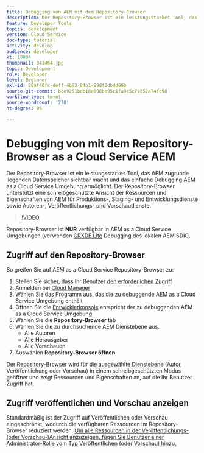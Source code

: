 ```yaml
---
title: Debugging von AEM mit dem Repository-Browser
description: Der Repository-Browser ist ein leistungsstarkes Tool, das AEM zugrunde liegenden Datenspeicher sichtbar macht und das einfache Debugging AEM as a Cloud Service Umgebung ermöglicht.
feature: Developer Tools
topics: development
version: Cloud Service
doc-type: tutorial
activity: develop
audience: developer
kt: 10004
thumbnail: 341464.jpg
topic: Development
role: Developer
level: Beginner
exl-id: 88af40fc-deff-4b92-84b1-88df2dbdd90b
source-git-commit: b3e9251bdb18a008be95c1fa9e5c79252a74fc98
workflow-type: tm+mt
source-wordcount: '270'
ht-degree: 0%

---
```


# Debugging von mit dem Repository-Browser as a Cloud Service AEM

Der Repository-Browser ist ein leistungsstarkes Tool, das AEM zugrunde liegenden Datenspeicher sichtbar macht und das einfache Debugging AEM as a Cloud Service Umgebung ermöglicht. Der Repository-Browser unterstützt eine schreibgeschützte Ansicht der Ressourcen und Eigenschaften von AEM für Produktions-, Staging- und Entwicklungsdienste sowie Autoren-, Veröffentlichungs- und Vorschaudienste.

>[!VIDEO](https://video.tv.adobe.com/v/341464?quality=12&learn=on)

Repository-Browser ist __NUR__ verfügbar in AEM as a Cloud Service Umgebungen (verwenden [CRXDE Lite](../aem-sdk-local-quickstart/other-tools.md#crxde-lite) Debugging des lokalen AEM SDK).

## Zugriff auf den Repository-Browser

So greifen Sie auf AEM as a Cloud Service Repository-Browser zu:

1. Stellen Sie sicher, dass Ihr Benutzer [den erforderlichen Zugriff](https://experienceleague.adobe.com/docs/experience-manager-cloud-service/content/implementing/developer-tools/repository-browser.html#access-prerequisites)
1. Anmelden bei [Cloud Manager](https://my.cloudmanager.adobe.com)
1. Wählen Sie das Programm aus, das die zu debuggende AEM as a Cloud Service Umgebung enthält
1. Öffnen Sie die [Entwicklerkonsole](./developer-console.md) entspricht der zu debuggenden AEM as a Cloud Service Umgebung
1. Wählen Sie die __Repository-Browser__ tab
1. Wählen Sie die zu durchsuchende AEM Dienstebene aus.
   + Alle Autoren
   + Alle Herausgeber
   + Alle Vorschauen
1. Auswählen __Repository-Browser öffnen__

Der Repository-Browser wird für die ausgewählte Dienstebene (Autor, Veröffentlichung oder Vorschau) in einem schreibgeschützten Modus geöffnet und zeigt Ressourcen und Eigenschaften an, auf die Ihr Benutzer Zugriff hat.

## Zugriff veröffentlichen und Vorschau anzeigen

Standardmäßig ist der Zugriff auf Veröffentlichen oder Vorschau eingeschränkt, wodurch die verfügbaren Ressourcen im Repository-Browser reduziert werden. [Um alle Ressourcen in der Veröffentlichungs- (oder Vorschau-)Ansicht anzuzeigen, fügen Sie Benutzer einer Administrator-Rolle vom Typ Veröffentlichen (oder Vorschau) hinzu.](https://experienceleague.adobe.com/docs/experience-manager-cloud-service/content/implementing/developer-tools/repository-browser.html#navigate-the-hierarchy)
